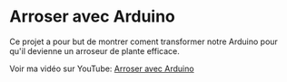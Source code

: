 # Arroser avec Arduino
Ce projet a pour but de montrer coment transformer notre Arduino pour qu'il devienne un arroseur de plante efficace.

Voir ma vidéo sur YouTube: [Arroser avec Arduino](https://www.youtube.com/watch?v=mt_NwhlS-qY)
